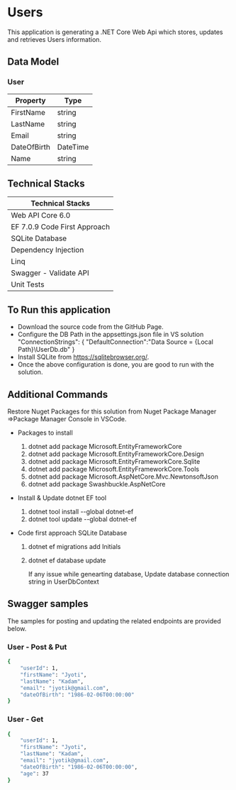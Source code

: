 # Users
This application is generating a .NET Core Web Api which stores, updates and retrieves Users information.

## Data Model
### User
| Property                  | Type    |
| ------------------------- | ------- |
| FirstName                 | string  |
| LastName                  | string  |
| Email                     | string  |
| DateOfBirth               | DateTime|
| Name                      | string  |


## Technical Stacks 

| Technical Stacks                  |
| ------------------------- |
| Web API Core 6.0 | 
| EF 7.0.9 Code First Approach | 
| SQLite Database | 
| Dependency Injection | 
| Linq | 
| Swagger - Validate API | 
| Unit Tests | 

## To Run this application

* Download the source code from the GitHub Page.
* Configure the DB Path in the appsettings.json file in VS solution 
  "ConnectionStrings": { "DefaultConnection":"Data Source = {Local Path}\\UserDb.db" }
* Install SQLite from https://sqlitebrowser.org/.
* Once the above configuration is done, you are good to run with the solution.

## Additional Commands
Restore Nuget Packages for this solution from  Nuget Package Manager =>Package Manager Console in VSCode.

* Packages to install
    1. dotnet add package Microsoft.EntityFrameworkCore
    2. dotnet add package Microsoft.EntityFrameworkCore.Design
    3. dotnet add package Microsoft.EntityFrameworkCore.Sqlite
    4. dotnet add package Microsoft.EntityFrameworkCore.Tools
    5. dotnet add package Microsoft.AspNetCore.Mvc.NewtonsoftJson
    6. dotnet add package Swashbuckle.AspNetCore

* Install & Update dotnet EF tool
   1.  dotnet tool install --global dotnet-ef
   2. dotnet tool update --global dotnet-ef

* Code first approach SQLite Database
  1. dotnet ef migrations add Initials
  2. dotnet ef database update

        If any issue while genearting database, Update database connection string in UserDbContext

## Swagger samples 

The samples for posting and updating the related endpoints are provided below.
### User - Post & Put
```bash
{
    "userId": 1,
    "firstName": "Jyoti",
    "lastName": "Kadam",
    "email": "jyotik@gmail.com",
    "dateOfBirth": "1986-02-06T00:00:00"
}	
```
### User - Get
```bash
{  
    "userId": 1,
    "firstName": "Jyoti",
    "lastName": "Kadam",
    "email": "jyotik@gmail.com",
    "dateOfBirth": "1986-02-06T00:00:00",
    "age": 37
}
```
